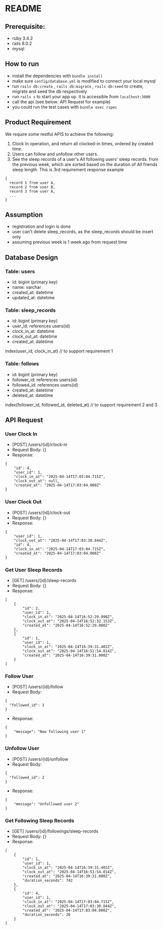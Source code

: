 # README

## Prerequisite:
- ruby 3.4.2
- rails 8.0.2
- mysql

## How to run 
- install the dependencies with `bundle install`
- make sure `config/database.yml` is modified to connect your local mysql 
- run `rails db:create` , `rails db:migrate` , `rails db:seed` to create, migrate and seed the db respectively
- run `rails s` to start your app up. it is accessible from `localhost:3000`
- call the api (see below: API Request for example)  
- you could run the test cases with `bundle exec rspec`

## Product Requirement
We require some restful APIS to achieve the following:
1. Clock In operation, and return all clocked-in times, ordered by
created time.
2. Users can follow and unfollow other users.
3. See the sleep records of a user's All following users' sleep
records. from the previous week, which are sorted based on the duration
of All friends sleep length.
This is 3rd requirement response example
```
{
  record 1 from user A,
  record 2 from user B,
  record 3 from user A,
  ...
}
```

## Assumption
* registration and login is done 
* user can't delete sleep_records, as the sleep_records should be insert only 
* assuming previous week is 1 week ago from request time

## Database Design 
### Table: users
* id: bigint (primary key)
* name: varchar
* created_at: datetime
* updated_at: datetime

### Table: sleep_records
* id: bigint (primary key)
* user_id: references users(id)
* clock_in_at: datetime
* clock_out_at: datetime
* created_at: datetime

index(user_id, clock_in_at)  // to support requirement 1

### Table: follows
* id: bigint (primary key)
* follower_id: references users(id)
* followed_id: references users(id)
* created_at: datetime
* deleted_at: datetime

index(follower_id, followed_id, deleted_at) // to support requirement 2 and 3


## API Request
### User Clock In
- [POST] /users/{id}/clock-in
- Request Body: {}
- Response: 
```
{
    "id": 4,
    "user_id": 1,
    "clock_in_at": "2025-04-14T17:03:04.715Z",
    "clock_out_at": null,
    "created_at": "2025-04-14T17:03:04.000Z"
}
```

### User Clock Out
- [POST] /users/{id}/clock-out
- Request Body: {}
- Response: 
```
{
    "user_id": 1,
    "clock_out_at": "2025-04-14T17:03:30.844Z",
    "id": 4,
    "clock_in_at": "2025-04-14T17:03:04.715Z",
    "created_at": "2025-04-14T17:03:04.000Z"
}
```

### Get User Sleep Records
- [GET] /users/{id}/sleep-records
- Request Body: {}
- Response:
```
[
    {
        "id": 2,
        "user_id": 1,
        "clock_in_at": "2025-04-14T16:52:29.990Z",
        "clock_out_at": "2025-04-14T16:52:32.153Z",
        "created_at": "2025-04-14T16:52:29.000Z"
    },
    {
        "id": 1,
        "user_id": 1,
        "clock_in_at": "2025-04-14T16:39:31.402Z",
        "clock_out_at": "2025-04-14T16:51:54.014Z",
        "created_at": "2025-04-14T16:39:31.000Z"
    }
]
```
### Follow User
- [POST] /users/{id}/follow
- Request Body:
```
{
  "followed_id": 1
}
```
- Response:
```
{
    "message": "Now following user 1"
}
```

### Unfollow User
- [POST] /users/{id}/unfollow
- Request Body:
```
{
  "followed_id": 2
}
```
- Response:
```
{
    "message": "Unfollowed user 2"
}
```
### Get Following Sleep Records
- [GET] /users/{id}/followings/sleep-records
- Request Body: {}
- Response:
```
[
    {
        "id": 1,
        "user_id": 1,
        "clock_in_at": "2025-04-14T16:39:31.402Z",
        "clock_out_at": "2025-04-14T16:51:54.014Z",
        "created_at": "2025-04-14T16:39:31.000Z",
        "duration_seconds": 742
    },
    {
        "id": 4,
        "user_id": 1,
        "clock_in_at": "2025-04-14T17:03:04.715Z",
        "clock_out_at": "2025-04-14T17:03:30.844Z",
        "created_at": "2025-04-14T17:03:04.000Z",
        "duration_seconds": 26
    }
]
```